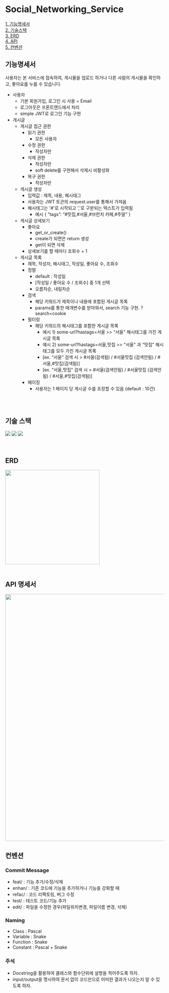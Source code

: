 # Social_Networking_Service

[1. 기능명세서](#기능명세서) <br>
[2. 기술스택](#기술-스택) <br>
[3. ERD](#erd) <br>
[4. API](#api-명세서) <br>
[5. 컨벤션](#컨벤션) <br>

## 기능명세서
사용자는 본 서비스에 접속하여, 게시물을 업로드 하거나 다른 사람의 게시물을 확인하고, 좋아요를 누를 수 있습니다.

- 사용자
    - 기본 회원가입, 로그인 시 사용 = Email
    - 로그아웃은 프론트엔드에서 처리
    - simple JWT로 로그인 기능 구현
- 게시글
    - 게시글 접근 권한
        - 읽기 권한
            - 모든 사용자
        - 수정 권한
            - 작성자만
        - 삭제 권한
            - 작성자만
            - soft delete를 구현해서 삭제시 비활성화
        - 복구 권한
            - 작성자만
    - 게시글 생성
        - 입력값 : 제목, 내용, 해시태그
        - 사용자는 JWT 토큰의 request.user를 통해서 가져옴
        - 해시태그는 '#'로 시작되고 ','로 구분되는 텍스트가 입력됨
            - 예시 { “tags”: “#맛집,#서울,#브런치 카페,#주말” }
    - 게시글 상세보기
        - 좋아요
            - get_or_create()
            - create가 되면은 return 생성
            - get이 되면 삭제
        - 상세보기를 할 때마다 조회수 + 1
    - 게시글 목록
        - 제목, 작성자, 해시태그, 작성일, 좋아요 수, 조회수
        - 정렬
            - default : 작성일 
            - [작성일 / 좋아요 수 / 조회수] 중 1개 선택
            - 오름차순, 내림차순
        - 검색
            - 해당 키워드가 제목이나 내용에 포함된 게시글 목록
            - params를 통한 매개변수를 받아와서, search 기능 구현. ?search=cookie
        - 필터링
            - 해당 키워드의 해시태그를 포함한 게시글 목록
                - 예시 1) some-url?hastags=서울 >> “서울" 해시태그를 가진 게시글 목록
                - 예시 2) some-url?hastags=서울,맛집 >> “서울" 과 “맛집” 해시태그를 모두 가진 게시글 목록
                - [ex. “서울” 검색 시 > #서울(검색됨) / #서울맛집 (검색안됨)  / #서울,#맛집(검색됨)]
                - [ex. “서울,맛집” 검색 시 > #서울(검색안됨) / #서울맛집 (검색안됨)  / #서울,#맛집(검색됨)]
        - 페이징
            - 사용자는 1 페이지 당 게시글 수를 조정할 수 있음 (default : 10건)

<br>
<br>

## 기술 스택

<div style='flex'>
<img src="https://img.shields.io/badge/Python-3776AB?style=for-the-badge&logo=Python&logoColor=white" >
<img src="https://img.shields.io/badge/Django-092E20?style=for-the-badge&logo=Django&logoColor=white">
<img src="https://img.shields.io/badge/Django REST framework-092E20?style=for-the-badge&logo=Django REST framework&logoColor=white">
</div>
<br>
<br>

## ERD

<img width="300" src="https://user-images.githubusercontent.com/104303285/193576893-a87828aa-6f04-4ea8-92e6-8c9b8dd13514.png" />
<br>
<br>

## API 명세서

 <img width="785" src="https://user-images.githubusercontent.com/104303285/193740266-209d4b7a-544a-43d3-a82c-be662118d043.png" />

## 컨벤션

### Commit Message

- feat/ : 기능 추가/수정/삭제
- enhan/ : 기존 코드에 기능을 추가하거나 기능을 강화할 때
- refac/ : 코드 리팩토링, 버그 수정
- test/ : 테스트 코드/기능 추가
- edit/ : 파일을 수정한 경우(파일위치변경, 파일이름 변경, 삭제)

### Naming

- Class : Pascal
- Variable : Snake
- Function : Snake
- Constant : Pascal + Snake

### 주석

- Docstring을 활용하여 클래스와 함수단위에 설명을 적어주도록 하자.
- input/output을 명시하여 문서 없이 코드만으로 어떠한 결과가 나오는지 알 수 있도록 하자.
